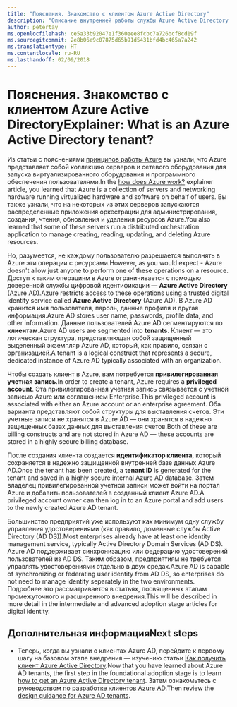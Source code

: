 ```yaml
---
title: "Пояснения. Знакомство с клиентом Azure Active Directory"
description: "Описание внутренней работы службы Azure Active Directory для предоставления идентификации как услуги (IDaaS) в Azure"
author: petertay
ms.openlocfilehash: ce5a33b92047e1f360eee8fcbc7a726bcf8cd19f
ms.sourcegitcommit: 2e8b06e9c07875d65b91d5431bfd4bc465a7a242
ms.translationtype: HT
ms.contentlocale: ru-RU
ms.lasthandoff: 02/09/2018
---
```

# <a name="explainer-what-is-an-azure-active-directory-tenant"></a><span data-ttu-id="0bb09-103">Пояснения. Знакомство с клиентом Azure Active Directory</span><span class="sxs-lookup"><span data-stu-id="0bb09-103">Explainer: What is an Azure Active Directory tenant?</span></span>

<span data-ttu-id="0bb09-104">Из статьи с пояснениями [принципов работы Azure](azure-explainer.md) вы узнали, что Azure представляет собой коллекцию серверов и сетевого оборудования для запуска виртуализированного оборудования и программного обеспечения пользователями.</span><span class="sxs-lookup"><span data-stu-id="0bb09-104">In the [how does Azure work?](azure-explainer.md) explainer article, you learned that Azure is a collection of servers and networking hardware running virtualized hardware and software on behalf of users.</span></span> <span data-ttu-id="0bb09-105">Вы также узнали, что на некоторых из этих серверов запускаются распределенные приложения оркестрации для администрирования, создания, чтения, обновления и удаления ресурсов Azure.</span><span class="sxs-lookup"><span data-stu-id="0bb09-105">You also learned that some of these servers run a distributed orchestration application to manage creating, reading, updating, and deleting Azure resources.</span></span>

<span data-ttu-id="0bb09-106">Но, разумеется, не каждому пользователю разрешается выполнять в Azure эти операции с ресурсами.</span><span class="sxs-lookup"><span data-stu-id="0bb09-106">However, as you would expect - Azure doesn't allow just anyone to perform one of these operations on a resource.</span></span> <span data-ttu-id="0bb09-107">Доступ к таким операциям в Azure ограничивается с помощью доверенной службы цифровой идентификации — **Azure Active Directory** (Azure AD).</span><span class="sxs-lookup"><span data-stu-id="0bb09-107">Azure restricts access to these operations using a trusted digital identity service called **Azure Active Directory** (Azure AD).</span></span> <span data-ttu-id="0bb09-108">В Azure AD хранится имя пользователя, пароль, данные профиля и другая информация.</span><span class="sxs-lookup"><span data-stu-id="0bb09-108">Azure AD stores user name, passwords, profile data, and other information.</span></span> <span data-ttu-id="0bb09-109">Данные пользователей Azure AD сегментируются по **клиентам**.</span><span class="sxs-lookup"><span data-stu-id="0bb09-109">Azure AD users are segmented into **tenants**.</span></span> <span data-ttu-id="0bb09-110">Клиент — это логическая структура, представляющая собой защищенный выделенный экземпляр Azure AD, который, как правило, связан с организацией.</span><span class="sxs-lookup"><span data-stu-id="0bb09-110">A tenant is a logical construct that represents a secure, dedicated instance of Azure AD typically associated with an organization.</span></span>

<span data-ttu-id="0bb09-111">Чтобы создать клиент в Azure, вам потребуется **привилегированная учетная запись**.</span><span class="sxs-lookup"><span data-stu-id="0bb09-111">In order to create a tenant, Azure requires a **privileged account**.</span></span> <span data-ttu-id="0bb09-112">Эта привилегированная учетная запись связывается с учетной записью Azure или соглашением Enterprise.</span><span class="sxs-lookup"><span data-stu-id="0bb09-112">This privileged account is associated with either an Azure account or an enterprise agreement.</span></span> <span data-ttu-id="0bb09-113">Оба варианта представляют собой структуры для выставления счетов. Эти учетные записи не хранятся в Azure AD &mdash; они хранятся в надежно защищенных базах данных для выставления счетов.</span><span class="sxs-lookup"><span data-stu-id="0bb09-113">Both of these are billing constructs and are not stored in Azure AD &mdash; these accounts are stored in a highly secure billing database.</span></span> 

<span data-ttu-id="0bb09-114">После создания клиента создается **идентификатор клиента**, который сохраняется в надежно защищенной внутренней базе данных Azure AD.</span><span class="sxs-lookup"><span data-stu-id="0bb09-114">Once the tenant has been created, a **tenant ID** is generated for the tenant and saved in a highly secure internal Azure AD database.</span></span> <span data-ttu-id="0bb09-115">Затем владелец привилегированной учетной записи может войти на портал Azure и добавить пользователей в созданный клиент Azure AD.</span><span class="sxs-lookup"><span data-stu-id="0bb09-115">A privileged account owner can then log in to an Azure portal and add users to the newly created Azure AD tenant.</span></span> 

<span data-ttu-id="0bb09-116">Большинство предприятий уже используют как минимум одну службу управления удостоверениями (как правило, доменные службы Active Directory (AD DS)).</span><span class="sxs-lookup"><span data-stu-id="0bb09-116">Most enterprises already have at least one identity management service, typically Active Directory Domain Services (AD DS).</span></span> <span data-ttu-id="0bb09-117">Azure AD поддерживает синхронизацию или федерацию удостоверений пользователей из AD DS. Таким образом, предприятиям не требуется управлять удостоверениями отдельно в двух средах.</span><span class="sxs-lookup"><span data-stu-id="0bb09-117">Azure AD is capable of synchronizing or federating user identity from AD DS, so enterprises do not need to manage identity separately in the two environments.</span></span> <span data-ttu-id="0bb09-118">Подробнее это рассматривается в статьях, посвященных этапам промежуточного и расширенного внедрения.</span><span class="sxs-lookup"><span data-stu-id="0bb09-118">This will be described in more detail in the intermediate and advanced adoption stage articles for digital identity.</span></span>

## <a name="next-steps"></a><span data-ttu-id="0bb09-119">Дополнительная информация</span><span class="sxs-lookup"><span data-stu-id="0bb09-119">Next steps</span></span>

* <span data-ttu-id="0bb09-120">Теперь, когда вы узнали о клиентах Azure AD, перейдите к первому шагу на базовом этапе внедрения — изучению статьи [Как получить клиент Azure Active Directory][how-to-get-aad-tenant].</span><span class="sxs-lookup"><span data-stu-id="0bb09-120">Now that you have learned about Azure AD tenants, the first step in the foundational adoption stage is to learn [how to get an Azure Active Directory tenant][how-to-get-aad-tenant].</span></span> <span data-ttu-id="0bb09-121">Затем ознакомьтесь с [руководством по разработке клиентов Azure AD](tenant.md).</span><span class="sxs-lookup"><span data-stu-id="0bb09-121">Then review the [design guidance for Azure AD tenants](tenant.md).</span></span>

<!-- Links -->
[how-to-get-aad-tenant]: /azure/active-directory/develop/active-directory-howto-tenant?toc=/azure/architecture/cloud-adoption-guide/toc.json